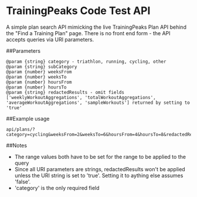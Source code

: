 # TrainingPeaks Code Test API

A simple plan search API mimicking the live TrainingPeaks Plan API behind the "Find a Training Plan" page.
There is no front end form - the API accepts queries via URI parameters.

##Parameters

```
@param {string} category - triathlon, running, cycling, other
@param {string} subCategory
@param {number} weeksFrom
@param {number} weeksTo
@param {number} hoursFrom
@param {number} hoursTo
@param {string} redactedResults - omit fields ['weeklyWorkoutAggregations', 'totalWorkoutAggregations', 'averageWorkoutAggregations', 'sampleWorkouts'] returned by setting to 'true'
```

##Example usage

```
api/plans/?category=cycling&weeksFrom=2&weeksTo=6&hoursFrom=4&hoursTo=8&redactedResults=true
```

##Notes
* The range values both have to be set for the range to be applied to the query
* Since all URI parameters are strings, redactedResults won't be applied unless the URI string is set to 'true'.  Setting it to aything else assumes 'false'.
* 'category' is the only required field
